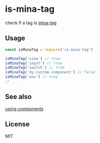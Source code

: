# is-mina-tag

check if a tag is [mina-tag](https://developers.weixin.qq.com/miniprogram/en/dev/component/)

## Usage

```js
const isMinaTag = require('is-mina-tag')

isMinaTag('view') // true
isMinaTag('input') // true
isMinaTag('switch') // true
isMinaTag('my-custom-component') // false
isMinaTag('wxs') // true
// ...
```

## See also

[using-components](https://github.com/hehex9/using-components)


## License

MIT
